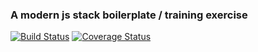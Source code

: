 ### A modern js stack boilerplate / training exercise

[![Build Status](https://img.shields.io/travis/joewoodson/modern-js-stack.svg?style=flat-square)](https://travis-ci.org/joewoodson/modern-js-stack)
[![Coverage Status](https://img.shields.io/coveralls/joewoodson/modern-js-stack.svg?style=flat-square)](https://coveralls.io/github/joewoodson/modern-js-stack?branch=master)
